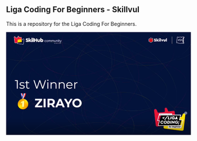 ## Liga Coding For Beginners - Skillvul

This is a repository for the Liga Coding For Beginners.

<img src="assets/images/winner.png">

